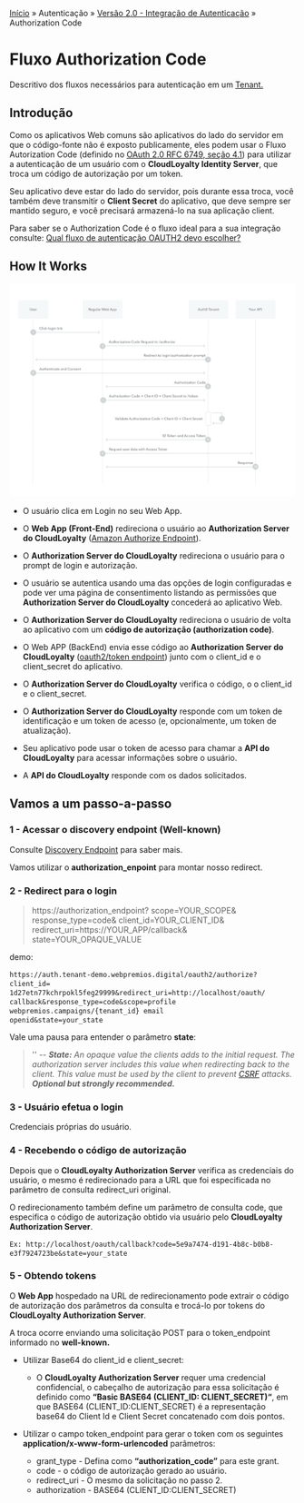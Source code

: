 [Início](/readme.md) &raquo; Autenticação &raquo; [Versão 2.0 - Integração de Autenticação](/auth/cognito/readme.md) &raquo; Authorization Code

# Fluxo Authorization Code

Descritivo dos fluxos necessários para autenticação
em um [Tenant.](/starting.md)

## Introdução

Como os aplicativos Web comuns são aplicativos do lado do servidor em que o código-fonte não é exposto publicamente, eles podem usar o Fluxo Autorization Code (definido no [OAuth 2.0 RFC 6749, seção 4.1](https://tools.ietf.org/html/rfc6749#section-4.1)) para utilizar a autenticação de um usuário com o **CloudLoyalty Identity Server**, que troca um código de autorização por um token.

Seu aplicativo deve estar do lado do servidor, pois durante essa troca, você também deve transmitir o **Client Secret** do aplicativo, que deve sempre ser mantido seguro, e você precisará armazená-lo na sua aplicação client.

Para saber se o Authorization Code é o fluxo ideal para a sua integração consulte: [Qual fluxo de autenticação OAUTH2 devo escolher?](/auth/flows.md)

## How It Works

![Authorization Code Flow](/images/auth-sequence-auth-code.png)

- O usuário clica em Login no seu Web App.
- O **Web App (Front-End)** redireciona o usuário ao **Authorization Server do CloudLoyalty** ([Amazon Authorize Endpoint](https://docs.aws.amazon.com/cognito/latest/developerguide/authorization-endpoint.html)).

- O **Authorization Server do CloudLoyalty** redireciona o usuário para o prompt de login e autorização.

- O usuário se autentica usando uma das opções de login configuradas e pode ver uma página de consentimento listando as permissões que **Authorization Server do CloudLoyalty** concederá ao aplicativo Web.

- O **Authorization Server do CloudLoyalty** redireciona o usuário de volta ao aplicativo com um **código de autorização (authorization code)**.

- O Web APP (BackEnd) envia esse código ao **Authorization Server do CloudLoyalty** ([oauth2/token endpoint](https://docs.aws.amazon.com/cognito/latest/developerguide/token-endpoint.html)) junto com o client_id e o client_secret do aplicativo.

- O **Authorization Server do CloudLoyalty** verifica o código, o o client_id e o client_secret.

- O **Authorization Server do CloudLoyalty** responde com um token de identificação e um token de acesso (e, opcionalmente, um token de atualização).

- Seu aplicativo pode usar o token de acesso para chamar a **API do CloudLoyalty** para acessar informações sobre o usuário.

- A **API do CloudLoyalty** responde com os dados solicitados.

## Vamos a um passo-a-passo

### 1 - Acessar o discovery endpoint (Well-known)

Consulte [Discovery Endpoint](/auth/cognito/well-known.md) para saber mais.

Vamos utilizar o **authorization_enpoint** para montar nosso redirect.

### 2 - Redirect para o login

> https://authorization_endpoint? scope=YOUR_SCOPE& response_type=code& client_id=YOUR_CLIENT_ID& redirect_uri=https://YOUR_APP/callback& state=YOUR_OPAQUE_VALUE

demo:

    https://auth.tenant-demo.webpremios.digital/oauth2/authorize?client_id=
    1d27etn77kchrpokl5feg29999&redirect_uri=http://localhost/oauth/ callback&response_type=code&scope=profile webpremios.campaigns/{tenant_id} email
    openid&state=your_state

Vale uma pausa para entender o parâmetro **state**:

> ''
> -- **_State:_** _An opaque value the clients adds to the initial request. The authorization server includes this value when redirecting back to the client. This value must be used by the client to prevent [CSRF](https://en.wikipedia.org/wiki/Cross-site_request_forgery) attacks. **Optional but strongly recommended.**_

### 3 - Usuário efetua o login

Credenciais próprias do usuário.

### 4 - Recebendo o código de autorização

Depois que o **CloudLoyalty Authorization Server** verifica as credenciais do usuário, o mesmo é redirecionado para a URL que foi especificada no parâmetro de consulta redirect_uri original.

O redirecionamento também define um parâmetro de consulta code, que especifica o código de autorização obtido via usuário pelo **CloudLoyalty Authorization Server**.

    Ex: http://localhost/oauth/callback?code=5e9a7474-d191-4b8c-b0b8- e3f7924723be&state=your_state

### 5 - Obtendo tokens

O **Web App** hospedado na URL de redirecionamento pode extrair o código de autorização dos parâmetros da consulta e trocá-lo por tokens do **CloudLoyalty Authorization Server**.

A troca ocorre enviando uma solicitação POST para o token_endpoint informado no **well-known.**

- Utilizar Base64 do client_id e client_secret:

  - O **CloudLoyalty Authorization Server** requer uma credencial confidencial, o cabeçalho de autorização para essa solicitação é definido como **“Basic BASE64 (CLIENT_ID: CLIENT_SECRET)“**, em que BASE64 (CLIENT_ID:CLIENT_SECRET) é a representação base64 do Client Id e Client Secret concatenado com dois pontos.

- Utilizar o campo token_endpoint para gerar o token com os seguintes **application/x-www-form-urlencoded** parâmetros:

  - grant_type - Defina como **“authorization_code”** para este grant.
  - code - o código de autorização gerado ao usuário.
  - redirect_uri - O mesmo da solicitação no passo 2.
  - authorization - BASE64 (CLIENT_ID:CLIENT_SECRET)
